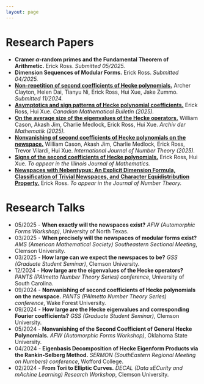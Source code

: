 ```yaml
---
layout: page
---
```



# Research Papers
- **Cramer $\alpha$-random primes and the Fundamental Theorem of Arithmetic.** Erick Ross. *Submitted 05/2025.*
- **Dimension Sequences of Modular Forms.** Erick Ross. *Submitted 04/2025.*
- [**Non-repetition of second coefficients of Hecke polynomials.**](https://arxiv.org/abs/2411.18419) Archer Clayton, Helen Dai, Tianyu Ni, Erick Ross, Hui Xue, Jake Zummo. *Submitted 11/2024.*
- [**Asymptotics and sign patterns of Hecke polynomial coefficients.**](https://arxiv.org/abs/2410.12008) Erick Ross, Hui Xue. *Canadian Mathematical Bulletin (2025).*
- [**On the average size of the eigenvalues of the Hecke operators.**](https://arxiv.org/abs/2407.19076) William Cason, Akash Jim, Charlie Medlock, Erick Ross, Hui Xue. *Archiv der Mathematik (2025).* 
- [**Nonvanishing of second coefficients of Hecke polynomials on the newspace.**](https://arxiv.org/abs/2407.11694) William Cason, Akash Jim, Charlie Medlock, Erick Ross, Trevor Vilardi, Hui Xue. *International Journal of Number Theory (2025).* 
- [**Signs of the second coefficients of Hecke polynomials.**](https://arxiv.org/abs/2407.10951) Erick Ross, Hui Xue. *To appear in the Illinois Journal of Mathematics.* 
- [**Newspaces with Nebentypus: An Explicit Dimension Formula, Classification of Trivial Newspaces, and Character Equidistribution Property.**](https://arxiv.org/abs/2407.08881) Erick Ross. *To appear in the Journal of Number Theory.* 


# Research Talks
- 05/2025 - **When exactly will the newspaces exist?** *AFW (Automorphic Forms Workshop)*, University of North Texas.
- 03/2025 - **When precisely will the newspaces of modular forms exist?** *AMS (American Mathematical Society) Southeastern Sectional Meeting*, Clemson University.
- 03/2025 - **How large can we expect the newspaces to be?** *GSS (Graduate Student Seminar)*, Clemson University.
- 12/2024 - **How large are the eigenvalues of the Hecke operators?** *PANTS (PAlmetto Number Theory Series) conference*, University of South Carolina.
- 09/2024 - **Nonvanishing of second coefficients of Hecke polynomials on the newspace.** *PANTS (PAlmetto Number Theory Series) conference*, Wake Forest University.
- 09/2024 - **How large are the Hecke eigenvalues and corresponding Fourier coefficients?** *GSS (Graduate Student Seminar)*, Clemson University.
- 05/2024 - **Nonvanishing of the Second Coefficient of General Hecke Polynomials.** *AFW (Automorphic Forms Workshop)*, Oklahoma State University.
- 04/2024 - **Eigenbasis Decomposition of Hecke Eigenform Products via the Rankin-Selberg Method.** *SERMON (SouthEastern Regional Meeting on Numbers) conference*, Wofford College.
- 02/2024 - **From Tori to Elliptic Curves.** *DECAL (Data sECurity and mAchine Learning) Research Workshop*, Clemson University.



